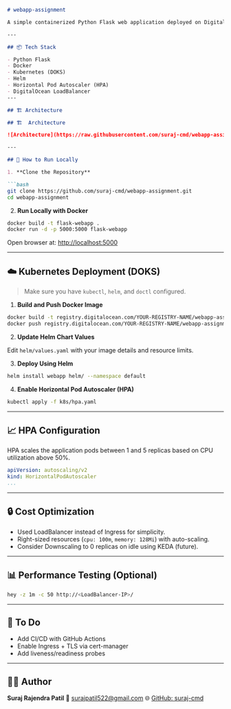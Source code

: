
````markdown
# webapp-assignment

A simple containerized Python Flask web application deployed on DigitalOcean Kubernetes (DOKS) using Docker, Helm, and Horizontal Pod Autoscaling (HPA).

---

## 📦 Tech Stack

- Python Flask
- Docker
- Kubernetes (DOKS)
- Helm
- Horizontal Pod Autoscaler (HPA)
- DigitalOcean LoadBalancer
---

## 🏗️ Architecture

## 🏗️  Architecture

![Architecture](https://raw.githubusercontent.com/suraj-cmd/webapp-assignment/main/docs/architecture.png)

---

## 🚀 How to Run Locally

1. **Clone the Repository**

```bash
git clone https://github.com/suraj-cmd/webapp-assignment.git
cd webapp-assignment
````

2. **Run Locally with Docker**

```bash
docker build -t flask-webapp .
docker run -d -p 5000:5000 flask-webapp
```

Open browser at: [http://localhost:5000](http://localhost:5000)

---

## ☁️ Kubernetes Deployment (DOKS)

> Make sure you have `kubectl`, `helm`, and `doctl` configured.

1. **Build and Push Docker Image**

```bash
docker build -t registry.digitalocean.com/YOUR-REGISTRY-NAME/webapp-assignment:latest .
docker push registry.digitalocean.com/YOUR-REGISTRY-NAME/webapp-assignment:latest
```

2. **Update Helm Chart Values**

Edit `helm/values.yaml` with your image details and resource limits.

3. **Deploy Using Helm**

```bash
helm install webapp helm/ --namespace default
```

4. **Enable Horizontal Pod Autoscaler (HPA)**

```bash
kubectl apply -f k8s/hpa.yaml
```

---

## 📈 HPA Configuration

HPA scales the application pods between 1 and 5 replicas based on CPU utilization above 50%.

```yaml
apiVersion: autoscaling/v2
kind: HorizontalPodAutoscaler
...
```

---

## 🔒 Cost Optimization

* Used LoadBalancer instead of Ingress for simplicity.
* Right-sized resources (`cpu: 100m`, `memory: 128Mi`) with auto-scaling.
* Consider Downscaling to 0 replicas on idle using KEDA (future).

---

## 📊 Performance Testing (Optional)

```bash
hey -z 1m -c 50 http://<LoadBalancer-IP>/
```

---

## 🧩 To Do

* Add CI/CD with GitHub Actions
* Enable Ingress + TLS via cert-manager
* Add liveness/readiness probes

---

## 🙋‍♂️ Author

**Suraj Rajendra Patil**
📧 [surajpatil522@gmail.com](mailto:surajpatil522@gmail.com)
🌐 [GitHub: suraj-cmd](https://github.com/suraj-cmd)
